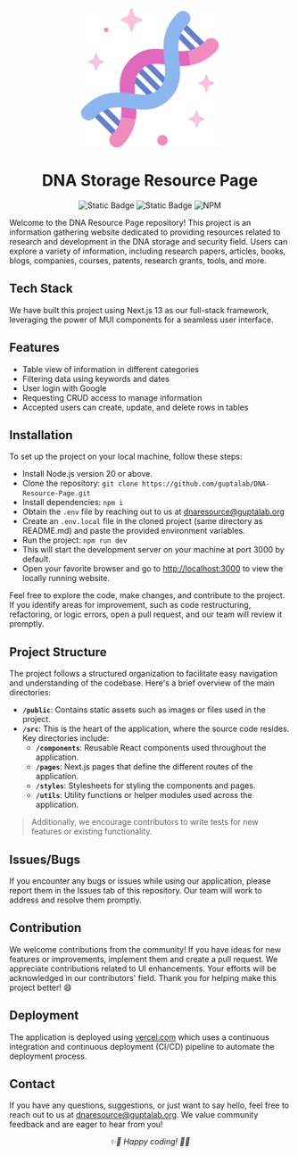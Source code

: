 <!-- logo -->
<p align="center">
  <img width='250' src="public/android-chrome-512x512.png">
</p>

<!-- tag line -->
<h1 align='center'>DNA Storage Resource Page</h1>
<p align="center">
  <img alt="Static Badge" src="https://img.shields.io/badge/npm-v20.5.1-blue">
  <img alt="Static Badge" src="https://img.shields.io/badge/nextjs-v13.5.2-green">
  <img alt="NPM" src="https://img.shields.io/npm/l/next">

</p>

<p>Welcome to the DNA Resource Page repository! This project is an information gathering website dedicated to providing resources related to research and development in the DNA storage and security field. Users can explore a variety of information, including research papers, articles, books, blogs, companies, courses, patents, research grants, tools, and more.</p>

<h2>Tech Stack</h2>
We have built this project using Next.js 13 as our full-stack framework, leveraging the power of MUI components for a seamless user interface.

<h2>Features</h2>
<ul>
    <li>Table view of information in different categories</li>
    <li>Filtering data using keywords and dates</li>
    <li>User login with Google</li>
    <li>Requesting CRUD access to manage information</li>
    <li>Accepted users can create, update, and delete rows in tables</li>
</ul>

<h2>Installation</h2>
To set up the project on your local machine, follow these steps:
<ul>
    <li>Install Node.js version 20 or above.</li>
    <li>Clone the repository:
    <code>git clone https://github.com/guptalab/DNA-Resource-Page.git</code></li>
    <li>Install dependencies: <code>npm i</code></li>
    <li>Obtain the <code>.env</code> file by reaching out to us at <a target="_blank" href="mailto:dnaresource@guptalab.org">dnaresource@guptalab.org</a></li>
    <li>Create an <code>.env.local</code> file in the cloned project (same directory as README.md) and paste the provided environment variables.
    <li>Run the project: <code>npm run dev</code></li>
    <li>This will start the development server on your machine at port 3000 by default.
    </li>
    <li>Open your favorite browser and go to <a href="http://localhost:3000" target="_blank">http://localhost:3000</a> to view the locally running website.</li>
</ul>
Feel free to explore the code, make changes, and contribute to the project. If you identify areas for improvement, such as code restructuring, refactoring, or logic errors, open a pull request, and our team will review it promptly.

<h2>Project Structure</h2>
The project follows a structured organization to facilitate easy navigation and understanding of the codebase. Here's a brief overview of the main directories:

- **`/public`**: Contains static assets such as images or files used in the project.
- **`/src`**: This is the heart of the application, where the source code resides. Key directories include:
  - **`/components`**: Reusable React components used throughout the application.
  - **`/pages`**: Next.js pages that define the different routes of the application.
  - **`/styles`**: Stylesheets for styling the components and pages.
  - **`/utils`**: Utility functions or helper modules used across the application.

> Additionally, we encourage contributors to write tests for new features or existing functionality.

<h2>Issues/Bugs</h2>
If you encounter any bugs or issues while using our application, please report them in the Issues tab of this repository. Our team will work to address and resolve them promptly.

<h2>Contribution</h2>
We welcome contributions from the community! If you have ideas for new features or improvements, implement them and create a pull request. We appreciate contributions related to UI enhancements. Your efforts will be acknowledged in our contributors' field. Thank you for helping make this project better! 😄

<h2>Deployment</h2>
The application is deployed using <a href="https://vercel.com" target="_blank">vercel.com</a> which uses a continuous integration and continuous deployment (CI/CD) pipeline to automate the deployment process.

<h2>Contact</h2>
If you have any questions, suggestions, or just want to say hello, feel free to reach out to us at <a target="_blank" href="mailto:dnaresource@guptalab.org">dnaresource@guptalab.org</a>. We value community feedback and are eager to hear from you!

<br/>
<p align="center">
<i>✨🧬 Happy coding! 🧬✨</i>
